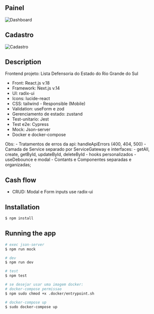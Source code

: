 ## Painel

![Dashboard](https://cdn.discordapp.com/attachments/1083115321935798314/1216463652534882385/image.png?ex=66007b0f&is=65ee060f&hm=34b89387aae91f68900a7cebe55ae4bd43415292913af3c68584d0a564e209e7&)

## Cadastro

![Cadastro](https://cdn.discordapp.com/attachments/1083115321935798314/1216464003782414397/image.png?ex=66007b63&is=65ee0663&hm=cf5da799d88b88bc1611d3ff52ef1b40bbc509314066c95e86b51ed3646b2312&)

## Description

Frontend projeto: Lista Defensoria do Estado do Rio Grande do Sul
- Front: React.js v.18
- Framework: Next.js v.14
- UI: radix-ui
- Icons: lucide-react
- CSS: tailwind - Responsible (Mobile)
- Validation: useForm e zod
- Gerenciamento de estado: zustand
- Test-unitario: Jest 
- Test e2e: Cypress
- Mock: Json-server
- Docker e docker-compose

Obs: - Tratamentos de erros da api: handleApiErrors (400, 404, 500)
     - Camada de Service separado por ServiceGateway e interfaces:
        - getAll, create, getById, updateById, deleteById
     - hooks personalizados
        - useDebounce e modal
     - Contants e Componentes separadas e organizadas;   

## Cash flow
 - CRUD: Modal e Form inputs use radix-ui 

## Installation

```bash
$ npm install
```

## Running the app

```bash
# exec json-server
$ npm run mock

# dev
$ npm run dev

# test
$ npm test

# se desejar usar uma imagem docker: 
# docker-compose permissao
$ npm sudo chmod +x .docker/entrypoint.sh

# docker-compose up
$ sudo docker-compose up

```

